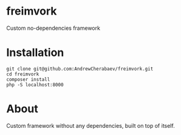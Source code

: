 # freimvork
Custom no-dependencies framework


# Installation
```
git clone git@github.com:AndrewCherabaev/freimvork.git
cd freimvork
composer install
php -S localhost:8000
```

# About 
Custom framework without any dependencies, built on top of itself.